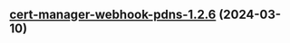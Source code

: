 

## [cert-manager-webhook-pdns-1.2.6](https://github.com/cyr-ius/truenas-charts/compare/cert-manager-webhook-pdns-1.2.5...cert-manager-webhook-pdns-1.2.6) (2024-03-10)

